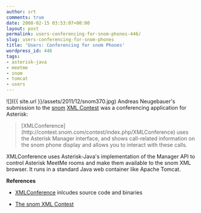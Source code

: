 ```yaml
---
author: srt
comments: true
date: 2008-02-15 03:53:07+00:00
layout: post
permalink: users-conferencing-for-snom-phones-446/
slug: users-conferencing-for-snom-phones
title: 'Users: Conferencing for snom Phones'
wordpress_id: 446
tags:
- asterisk-java
- meetme
- snom
- tomcat
- users
---
```



![]({{ site.url }}/assets/2011/12/snom370.jpg)
Andreas Neugebauer's submission to the [snom](http://www.snom.com/) [XML Contest](http://contest.snom.com/) was a conferencing application for Asterisk:





<blockquote>
[XMLConference](http://contest.snom.com/contest/index.php/XMLConference)
uses the Asterisk Manager interface, and shows call-related information on the snom phone display and allows you to interact with these calls.
</blockquote>





XMLConference uses Asterisk-Java's implementation of the Manager API to control Asterisk MeetMe rooms and make them available to the snom XML browser. It runs in a standard Java web container like Apache Tomcat.





**References**






  * [XMLConference](http://contest.snom.com/contest/index.php/XMLConference) inlcudes source code and binaries


  * [The snom XML Contest](http://contest.snom.com/)



